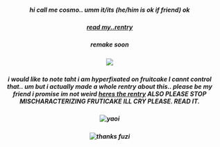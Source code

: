##### <p align="center"> hi call me cosmo.. umm it/its (he/him is ok if friend)  ok
##### <p align="center"> [read my..rentry](https://rentry.co/berrybrownie)
##### <p align="center"> remake soon
##### <p align="center"> [](https://git.io/typing-svg)![](https://komarev.com/ghpvc/?username=onewheatmark&color=754351)

##### <p align="center"> i would like to note taht i am hyperfixated on fruitcake I cannt control that.. um but i actually made a whole rentry about this.. please be my friend i promise im not weird [heres the rentry](https://rentry.co/chocoberrie) ALSO PLEASE STOP MISCHARACTERIZING FRUTICAKE ILL CRY PLEASE. READ IT.


##### <p align="center"> ![yaoi](https://github.com/user-attachments/assets/cc486946-4c8a-4d48-8985-995c1037f6b3)
##### <p align="center"> ![thanks fuzi](https://github.com/user-attachments/assets/bd2d0aee-a75e-4542-b4ac-ddcbf3ca77b2)
